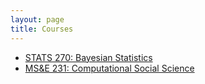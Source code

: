 ```yaml
---
layout: page
title: Courses
---
```


- [STATS 270: Bayesian Statistics](stats-270-bayesian-statistics)
- [MS&E 231: Computational Social Science](mse-231-computational-social-science)
